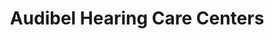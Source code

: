 ---
title: "Audibel Hearing Care Centers"
url: /vero-beach/audibel-hearing-care-centers/
shop: Hörgeräte
---